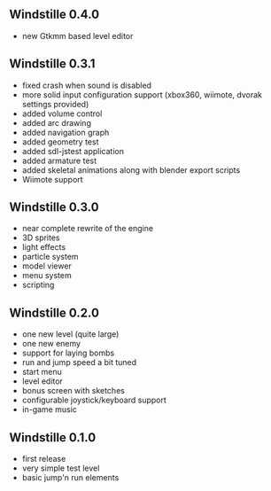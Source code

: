 Windstille 0.4.0
----------------
 - new Gtkmm based level editor


Windstille 0.3.1
----------------
 - fixed crash when sound is disabled
 - more solid input configuration support (xbox360, wiimote, dvorak
   settings provided)
 - added volume control
 - added arc drawing
 - added navigation graph
 - added geometry test
 - added sdl-jstest application
 - added armature test
 - added skeletal animations along with blender export scripts
 - Wiimote support


Windstille 0.3.0
----------------
 - near complete rewrite of the engine
 - 3D sprites
 - light effects
 - particle system
 - model viewer
 - menu system
 - scripting


Windstille 0.2.0
----------------
 - one new level (quite large)
 - one new enemy
 - support for laying bombs
 - run and jump speed a bit tuned
 - start menu
 - level editor
 - bonus screen with sketches
 - configurable joystick/keyboard support
 - in-game music


Windstille 0.1.0
----------------
 - first release
 - very simple test level
 - basic jump'n run elements


